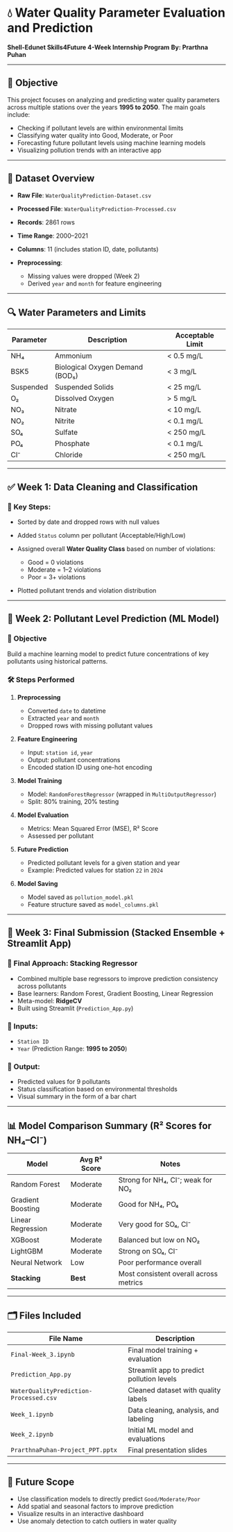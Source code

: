 # 💧 Water Quality Parameter Evaluation and Prediction

**Shell-Edunet Skills4Future 4-Week Internship Program**
**By: Prarthna Puhan**

---

## 📌 Objective

This project focuses on analyzing and predicting water quality parameters across multiple stations over the years **1995 to 2050**. The main goals include:

* Checking if pollutant levels are within environmental limits
* Classifying water quality into Good, Moderate, or Poor
* Forecasting future pollutant levels using machine learning models
* Visualizing pollution trends with an interactive app

---

## 📁 Dataset Overview

* **Raw File**: `WaterQualityPrediction-Dataset.csv`
* **Processed File**: `WaterQualityPrediction-Processed.csv`
* **Records**: 2861 rows
* **Time Range**: 2000–2021
* **Columns**: 11 (includes station ID, date, pollutants)
* **Preprocessing**:

  * Missing values were dropped (Week 2)
  * Derived `year` and `month` for feature engineering

---

## 🔍 Water Parameters and Limits

| Parameter | Description                     | Acceptable Limit |
| --------- | ------------------------------- | ---------------- |
| NH₄       | Ammonium                        | < 0.5 mg/L       |
| BSK5      | Biological Oxygen Demand (BOD₅) | < 3 mg/L         |
| Suspended | Suspended Solids                | < 25 mg/L        |
| O₂        | Dissolved Oxygen                | > 5 mg/L         |
| NO₃       | Nitrate                         | < 10 mg/L        |
| NO₂       | Nitrite                         | < 0.1 mg/L       |
| SO₄       | Sulfate                         | < 250 mg/L       |
| PO₄       | Phosphate                       | < 0.1 mg/L       |
| Cl⁻       | Chloride                        | < 250 mg/L       |

---

## ✅ Week 1: Data Cleaning and Classification

### 🔧 Key Steps:

* Sorted by date and dropped rows with null values
* Added `Status` column per pollutant (Acceptable/High/Low)
* Assigned overall **Water Quality Class** based on number of violations:

  * Good = 0 violations
  * Moderate = 1–2 violations
  * Poor = 3+ violations
* Plotted pollutant trends and violation distribution

---

## 🤖 Week 2: Pollutant Level Prediction (ML Model)

### 📌 Objective

Build a machine learning model to predict future concentrations of key pollutants using historical patterns.

### 🛠 Steps Performed

1. **Preprocessing**

   * Converted `date` to datetime
   * Extracted `year` and `month`
   * Dropped rows with missing pollutant values

2. **Feature Engineering**

   * Input: `station id`, `year`
   * Output: pollutant concentrations
   * Encoded station ID using one-hot encoding

3. **Model Training**

   * Model: `RandomForestRegressor` (wrapped in `MultiOutputRegressor`)
   * Split: 80% training, 20% testing

4. **Model Evaluation**

   * Metrics: Mean Squared Error (MSE), R² Score
   * Assessed per pollutant

5. **Future Prediction**

   * Predicted pollutant levels for a given station and year
   * Example: Predicted values for station `22` in `2024`

6. **Model Saving**

   * Model saved as `pollution_model.pkl`
   * Feature structure saved as `model_columns.pkl`

---

## 💾 Week 3: Final Submission (Stacked Ensemble + Streamlit App)

### 🔀 Final Approach: **Stacking Regressor**

* Combined multiple base regressors to improve prediction consistency across pollutants
* Base learners: Random Forest, Gradient Boosting, Linear Regression
* Meta-model: **RidgeCV**
* Built using Streamlit (`Prediction_App.py`)

### 🔗 Inputs:

* `Station ID`
* `Year` (Prediction Range: **1995 to 2050**)

### 🧪 Output:

* Predicted values for 9 pollutants
* Status classification based on environmental thresholds
* Visual summary in the form of a bar chart

---

## 📊 Model Comparison Summary (R² Scores for NH₄–Cl⁻)

| Model             | Avg R² Score | Notes                                  |
| ----------------- | ------------ | -------------------------------------- |
| Random Forest     | Moderate     | Strong for NH₄, Cl⁻; weak for NO₂      |
| Gradient Boosting | Moderate     | Good for NH₄, PO₄                      |
| Linear Regression | Moderate     | Very good for SO₄, Cl⁻                 |
| XGBoost           | Moderate     | Balanced but low on NO₂                |
| LightGBM          | Moderate     | Strong on SO₄, Cl⁻                     |
| Neural Network    | Low          | Poor performance overall               |
| **Stacking**      | **Best**     | Most consistent overall across metrics |

---

## 🗂️ Files Included

| File Name                              | Description                               |
| -------------------------------------- | ----------------------------------------- |
| `Final-Week_3.ipynb`                   | Final model training + evaluation         |
| `Prediction_App.py`                    | Streamlit app to predict pollution levels |
| `WaterQualityPrediction-Processed.csv` | Cleaned dataset with quality labels       |
| `Week_1.ipynb`                         | Data cleaning, analysis, and labeling     |
| `Week_2.ipynb`                         | Initial ML model and evaluations          |
| `PrarthnaPuhan-Project_PPT.pptx`       | Final presentation slides                 |

---

## 🔮 Future Scope

* Use classification models to directly predict `Good/Moderate/Poor`
* Add spatial and seasonal factors to improve prediction
* Visualize results in an interactive dashboard
* Use anomaly detection to catch outliers in water quality
